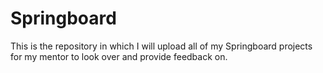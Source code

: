 # Springboard

This is the repository in which I will upload all of my Springboard projects for my mentor to look over and provide feedback on.
